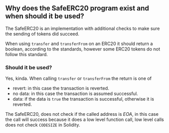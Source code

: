 ## Why does the SafeERC20 program exist and when should it be used?

The SafeERC20 is an implementation with additional checks to make sure the sending of tokens did succeed.

When using `transfer` and `transferFrom` on an ERC20 it should return a boolean, according to the standards, however
some ERC20 tokens do not follow this standard.

### Should it be used?

Yes, kinda. When calling `transfer` or `transferFrom` the return is one of

- revert: in this case the transaction is reverted.
- no data: in this case the transaction is assumed successful.
- data: if the data is `true` the transaction is successful, otherwise it is reverted.

The SafeERC20, does not check if the called address is *EOA*, in this case the call will success because it does a low
level function call, low level calls does not check `CODESIZE` in Solidity.
